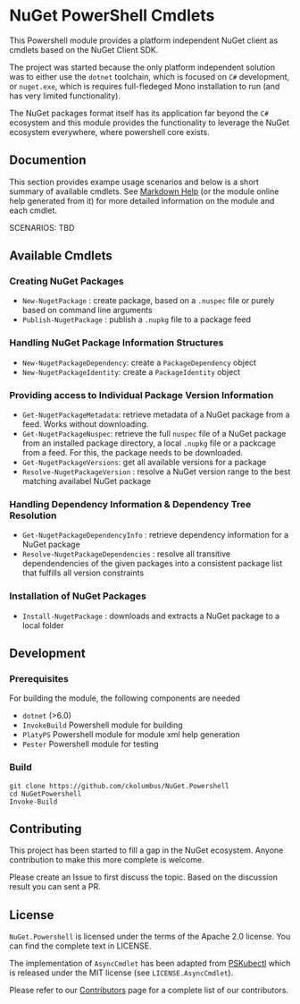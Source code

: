 # NuGet PowerShell Cmdlets

This Powershell module provides a platform independent NuGet client as cmdlets
based on the NuGet Client SDK.

The project was started because the only platform independent solution was to either
use the `dotnet` toolchain, which is focused on `C#` development, or `nuget.exe`, which
is requires full-fledeged Mono installation to run (and has very limited functionality).

The NuGet packages format itself has its application far beyond the `C#` ecosystem and
this module provides the functionality to leverage the NuGet ecosystem everywhere, where
powershell core exists.

## Documention

This section provides exampe usage scenarios and below is a short summary of available cmdlets.
See [Markdown Help](./docs/help) (or the module online help generated from it) for more
detailed information on the module and each cmdlet.

SCENARIOS: TBD

## Available Cmdlets

### Creating NuGet Packages

* `New-NugetPackage` : create package, based on a `.nuspec` file or purely based on command line arguments
* `Publish-NugetPackage` : publish a `.nupkg` file to a package feed

### Handling NuGet Package Information Structures

* `New-NugetPackageDependency`: create a `PackageDependency` object
* `New-NugetPackageIdentity`: create a `PackageIdentity` object

### Providing access to Individual Package Version Information

* `Get-NugetPackageMetadata`: retrieve metadata of a NuGet package from a feed. Works without downloading.
* `Get-NugetPackageNuspec`: retrieve the full `nuspec` file of a NuGet package from an installed package directory, a local `.nupkg` file or a packcage from a feed. For this, the package needs to be downloaded.
* `Get-NugetPackageVersions`: get all available versions for a package
* `Resolve-NugetPackageVersion` : resolve a NuGet version range to the best matching availabel NuGet package

### Handling Dependency Information & Dependency Tree Resolution

* `Get-NugetPackageDependencyInfo` : retrieve dependency information for a NuGet package
* `Resolve-NugetPackageDependencies` : resolve all transitive dependendencies of the given packages into a consistent package list that fulfills all version constraints

### Installation of NuGet Packages

* `Install-NugetPackage` : downloads and extracts a NuGet package to a local folder

## Development

### Prerequisites

For building the module, the following components are needed

* `dotnet` (>6.0)
* `InvokeBuild` Powershell module for building
* `PlatyPS` Powershell module for module xml help generation
* `Pester` Powershell module for testing

### Build

```pwsh
git clone https://github.com/ckolumbus/NuGet.Powershell
cd NuGetPowershell
Invoke-Build
```

## Contributing

This project has been started to fill a gap in the NuGet ecosystem. Anyone contribution
to make this more complete is welcome.

Please create an Issue to first discuss the topic. Based on the discussion result you can
sent a PR.

## License

`NuGet.Powershell` is licensed under the terms of the Apache 2.0 license. You can find
the complete text in LICENSE.

The implementation of `AsyncCmdlet` has been adapted from [PSKubectl](https://github.com/felixfbecker/PSKubectl)
which is released under the MIT license (see `LICENSE.AsyncCmdlet`).

Please refer to our [Contributors](https://github.com/ckolumbus/NuGet.PowerShell/graphs/contributors) page
for a complete list of our contributors.
